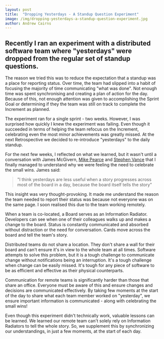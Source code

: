 ```yaml
---
layout: post
title:  "Dropping Yesterdays - A Standup Question Experiment"
image: /img/dropping-yesterdays-a-standup-question-experiment.jpg
author: Andrew Cairns
---
```


## Recently I ran an experiment with a distributed software team where "yesterdays" were dropped from the regular set of standup questions.

The reason we tried this was to reduce the expectation that a standup was a place for reporting status. Over time, the team had slipped into a habit of focusing the majority of time communicating "what was done". Not enough time was spent synchronising and creating a plan of action for the day. Because of this, not enough attention was given to accomplishing the Sprint Goal or determining if they the team was still on track to complete the Increment as planned.

The experiment ran for a single sprint - two weeks. However, I was surprised how quickly I knew the experiment was failing. Even though it succeeded in terms of helping the team refocus on the Increment, celebrating even the most minor achievements was greatly missed. At the next Retrospective we decided to re-introduce "yesterdays" to the daily standup.

For the next few weeks, I reflected on what we learned, but it wasn't until a conversation with James McGivern, [Mike Pearce](https://twitter.com/MikePearce) and [Stephen Vance](https://twitter.com/StephenRVance) that I finally managed to understand why we were feeling the need to celebrate the small wins. James said:

> "I think yesterdays are less useful when a story progresses across most of the board in a day, because the board itself tells the story"

This insight was very thought-provoking. It made me understand the reason the team needed to report their status was because not everyone was on the same page. I soon realised this due to the team working remotely.

When a team is co-located, a Board serves as an Information Radiator. Developers can see when one of their colleagues walks up and makes a change to the board. Status is constantly communicated and absorbed without distraction or the need for conversation. Cards move across the board and tell the team's story.

Distributed teams do not share a location. They don't share a wall for their board and can't ensure it's in view to the whole team at all times. Software attempts to solve this problem, but it is a tough challenge to communicate change without notifications being an interruption. It's a tough challenge when change can be easily missed. It's tough for any piece of software to be as efficient and effective as their physical counterparts.

Communication for remote teams is significantly harder than those that share an office. Everyone must be aware of this and ensure changes and decisions are communicated effectively. By taking few moments at the start of the day to share what each team member worked on "yesterday", we ensure important information is communicated - along with celebrating the small wins!

Even though this experiment didn't technically work, valuable lessons can be learned. We learned our remote team can't solely rely on Information Radiators to tell the whole story. So, we supplement this by synchronizing our understandings, in just a few moments, at the start of each day.